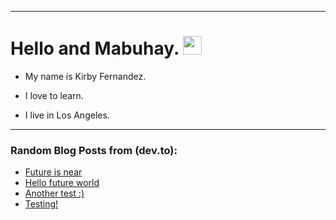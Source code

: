
<img src="https://komarev.com/ghpvc/?username=kirbygit&style=flat-square&color=blue" alt=""/>

---
<h1>
  Hello and Mabuhay.
  <img src="https://media.giphy.com/media/hvRJCLFzcasrR4ia7z/giphy.gif" width="30px"/>
</h1>

- My name is Kirby Fernandez.

- I love to learn.

- I live in Los Angeles.

---

### Random Blog Posts from (dev.to):
<!-- BLOG-POST-LIST:START -->
- [Future is near](https://dev.to/ben/future-is-near-3efj)
- [Hello future world](https://dev.to/ben/hello-future-world-4p9d)
- [Another test :&rpar;](https://dev.to/ben/another-test--38nf)
- [Testing!](https://dev.to/ben/testing-1pgh)
<!-- BLOG-POST-LIST:END -->
